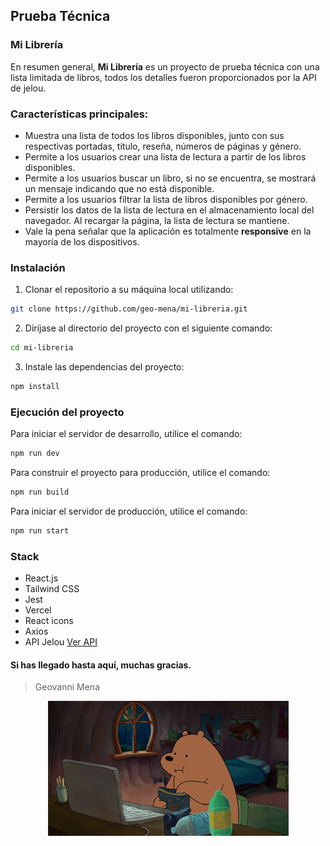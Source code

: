 ## Prueba Técnica

### Mi Librería

En resumen general, **Mi Librería** es un proyecto de prueba técnica con una lista limitada de libros, todos los detalles fueron proporcionados por la API de jelou.

### Características principales:

- Muestra una lista de todos los libros disponibles, junto con sus respectivas portadas, título, reseña, números de páginas y género.
- Permite a los usuarios crear una lista de lectura a partir de los libros disponibles.
- Permite a los usuarios buscar un libro, si no se encuentra, se mostrará un mensaje indicando que no está disponible.
- Permite a los usuarios filtrar la lista de libros disponibles por género.
- Persistir los datos de la lista de lectura en el almacenamiento local del navegador. Al recargar la página, la lista de lectura se mantiene.
- Vale la pena señalar que la aplicación es totalmente **responsive** en la mayoría de los dispositivos.

### Instalación

1. Clonar el repositorio a su máquina local utilizando:

```sh
git clone https://github.com/geo-mena/mi-libreria.git
```

2. Diríjase al directorio del proyecto con el siguiente comando:

```sh
cd mi-libreria
```

3. Instale las dependencias del proyecto:

```sh
npm install
```

### Ejecución del proyecto

Para iniciar el servidor de desarrollo, utilice el comando:

```sh
npm run dev
```

Para construir el proyecto para producción, utilice el comando:

```sh
npm run build
```

Para iniciar el servidor de producción, utilice el comando:

```sh
npm run start
```

### Stack

- React.js
- Tailwind CSS
- Jest
- Vercel
- React icons
- Axios
- API Jelou [Ver API](https://jelou-prueba-tecnica1-frontend.rsbmk.workers.dev)

#### Si has llegado hasta aquí, muchas gracias.

> Geovanni Mena

<div align="center"><img src="https://github.com/darsaveli/Mariam/blob/main/1479814528_webarebears.gif" width="385px" align="center"></div>
